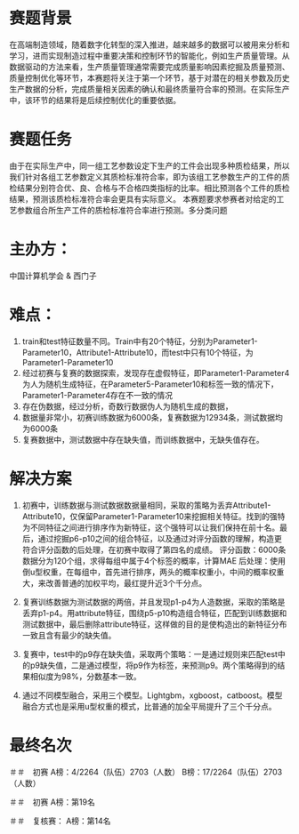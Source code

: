 # 赛题背景
在高端制造领域，随着数字化转型的深入推进，越来越多的数据可以被用来分析和学习，进而实现制造过程中重要决策和控制环节的智能化，例如生产质量管理。从数据驱动的方法来看，生产质量管理通常需要完成质量影响因素挖掘及质量预测、质量控制优化等环节，本赛题将关注于第一个环节，基于对潜在的相关参数及历史生产数据的分析，完成质量相关因素的确认和最终质量符合率的预测。在实际生产中，该环节的结果将是后续控制优化的重要依据。
# 赛题任务
由于在实际生产中，同一组工艺参数设定下生产的工件会出现多种质检结果，所以我们针对各组工艺参数定义其质检标准符合率，即为该组工艺参数生产的工件的质检结果分别符合优、良、合格与不合格四类指标的比率。相比预测各个工件的质检结果，预测该质检标准符合率会更具有实际意义。
本赛题要求参赛者对给定的工艺参数组合所生产工件的质检标准符合率进行预测。多分类问题

# 主办方：
中国计算机学会 & 西门子

# 难点：
1. train和test特征数量不同。Train中有20个特征，分别为Parameter1-Parameter10，Attribute1-Attribute10，而test中只有10个特征，为Parameter1-Parameter10
2. 经过初赛与复赛的数据探索，发现存在虚假特征，即Parameter1-Parameter4为人为随机生成特征，在Parameter5-Parameter10和标签一致的情况下，Parameter1-Parameter4存在不一致的情况
3. 存在伪数据，经过分析，奇数行数据伪人为随机生成的数据，
4. 数据量非常小，初赛训练数据为6000条，复赛数据为12934条，测试数据均为6000条
5. 复赛数据中，测试数据中存在缺失值，而训练数据中，无缺失值存在。


# 解决方案
1. 初赛中，训练数据与测试数据数据量相同，采取的策略为丢弃Attribute1-Attribute10，仅保留Parameter1-Parameter10来挖掘相关特征。找到的强特为不同特征之间进行排序作为新特征，这个强特可以让我们保持在前十名。最后，通过挖掘p6-p10之间的组合特征，以及通过对评分函数的理解，构造更符合评分函数的后处理，在初赛中取得了第四名的成绩。
评分函数：6000条数据分为120个组，求得每组中属于4个标签的概率，计算MAE
后处理：使用倒u型权重，在每组中，首先进行排序，两头的概率权重小，中间的概率权重大，来改善普通的加权平均，最红提升近3个千分点。

2. 复赛训练数据为测试数据的两倍，并且发现p1-p4为人造数据，采取的策略是丢弃p1-p4。用attribute特征，围绕p5-p10构造组合特征，匹配到训练数据和测试数据中，最后删除attribute特征，这样做的目的是使构造出的新特征分布一致且含有最少的缺失值。
3. 复赛中，test中的p9存在缺失值，采取两个策略：一是通过规则来匹配test中的p9缺失值，二是通过模型，将p9作为标签，来预测p9。两个策略得到的结果相似度为98%，分数基本一致。
4. 通过不同模型融合，采用三个模型。Lightgbm，xgboost，catboost。模型融合方式也是采用u型权重的模式，比普通的加全平局提升了三个千分点。

# 最终名次
＃＃　初赛
A榜：4/2264（队伍）2703（人数）
B榜：17/2264（队伍）2703（人数）

＃＃　初赛
A榜：第19名

＃＃　复核赛：
A榜：第14名
